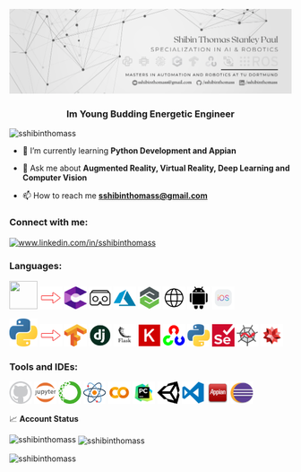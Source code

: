 ![Logo](https://raw.githubusercontent.com/sshibinthomass/sshibinthomass/main/Shibin.png)
 
<h3 align="center">Im Young Budding Energetic Engineer</h3>

<p align="left"> <img src="https://komarev.com/ghpvc/?username=sshibinthomass&label=Profile%20views&color=0e75b6&style=flat" alt="sshibinthomass" /> </p>

- 🌱 I’m currently learning **Python Development and Appian**

- 💬 Ask me about **Augmented Reality, Virtual Reality, Deep Learning and Computer Vision**

- 📫 How to reach me **sshibinthomass@gmail.com**

<h3 align="left">Connect with me:</h3>
<p align="left">
<a href="www.linkedin.com/in/sshibinthomass" target="blank"><img align="center" src="https://cdn.jsdelivr.net/npm/simple-icons@3.0.1/icons/linkedin.svg" alt="www.linkedin.com/in/sshibinthomass" height="30" width="40" /></a>
</p>


<h3 align="left">Languages:</h3>
<p align="left"> 
<a href="#"><img src="https://img.icons8.com/ios-filled/100/000000/unity.png" width="50" height="50"/></a>
<a href="#"><img src="https://github.com/sshibinthomass/sshibinthomass/blob/main/Icons/Arrow.png" width="40" height="40"/></a>
<a href="#"><img src="https://github.com/sshibinthomass/sshibinthomass/blob/main/Icons/google-arcore.svg" width="40" height="40"/></a>
<a href="#"><img src="https://github.com/sshibinthomass/sshibinthomass/blob/main/Icons/Google VR-icon.png" width="40" height="40"/></a>
<a href="#"><img src="https://github.com/sshibinthomass/sshibinthomass/blob/main/Icons/azure.png" width="40" height="40"></a>
<a href="#"><img src="https://github.com/sshibinthomass/sshibinthomass/blob/main/Icons/vuforia.png" width="40" height="40"></a>
<a href="#"><img src="https://github.com/sshibinthomass/sshibinthomass/blob/main/Icons/web.png" width="40" height="40"></a>
<a href="#"><img src="https://github.com/sshibinthomass/sshibinthomass/blob/main/Icons/android(500x500).png" width="40" height="40"></a>
<a href="#"><img src="https://github.com/sshibinthomass/sshibinthomass/blob/main/Icons/ios(480x480).png" width="40" height="40"></a>
</p>

<p align="left"> 
<a href="#"><img src="https://github.com/sshibinthomass/sshibinthomass/blob/main/Icons/python(514x512)-5.12(100.38x100).png" width="50" height="50"></a>
<a href="#"><img src="https://github.com/sshibinthomass/sshibinthomass/blob/main/Icons/Arrow.png" width="40" height="40"/></a>
<a href="#"><img src="https://github.com/sshibinthomass/sshibinthomass/blob/main/Icons/python/Tensorflow.png" width="40" height="40"/></a>
<a href="#"><img src="https://github.com/sshibinthomass/sshibinthomass/blob/main/Icons/python/django.jpg" width="40" height="40"/></a>
<a href="#"><img src="https://github.com/sshibinthomass/sshibinthomass/blob/main/Icons/python/flask.png" width="40" height="40"/></a>
<a href="#"><img src="https://github.com/sshibinthomass/sshibinthomass/blob/main/Icons/python/keras.png" width="40" height="40"/></a>
<a href="#"><img src="https://github.com/sshibinthomass/sshibinthomass/blob/main/Icons/python/opencv.png" width="40" height="40"/></a>
<a href="#"><img src="https://github.com/sshibinthomass/sshibinthomass/blob/main/Icons/python/python.png" width="40" height="40"/></a>
<a href="#"><img src="https://github.com/sshibinthomass/sshibinthomass/blob/main/Icons/python/selenium.png" width="40" height="40"/></a>
<a href="#"><img src="https://github.com/sshibinthomass/sshibinthomass/blob/main/Icons/python/spyder.png" width="40" height="40"/></a>
<a href="#"><img src="https://github.com/sshibinthomass/sshibinthomass/blob/main/Icons/python/wolfram-alpha.webp" width="40" height="40"/></a>
</p>

<h3 align="left">Tools and IDEs:</h3>
<p align="left"> 
<a href="#"><img src="https://github.com/sshibinthomass/sshibinthomass/blob/main/Icons/Tools/github.webp" width="40" height="40"/></a>
<a href="#"><img src="https://github.com/sshibinthomass/sshibinthomass/blob/main/Icons/Tools/jupyter.png" width="40" height="40"/></a>
<a href="#"><img src="https://github.com/sshibinthomass/sshibinthomass/blob/main/Icons/Tools/anaconda.png" width="40" height="40"/></a>
<a href="#"><img src="https://github.com/sshibinthomass/sshibinthomass/blob/main/Icons/Tools/atom.png" width="40" height="40"/></a>
<a href="#"><img src="https://github.com/sshibinthomass/sshibinthomass/blob/main/Icons/Tools/colab.png" width="40" height="40"/></a>
<a href="#"><img src="https://github.com/sshibinthomass/sshibinthomass/blob/main/Icons/Tools/pycharm.png" width="40" height="40"/></a>
<a href="#"><img src="https://github.com/sshibinthomass/sshibinthomass/blob/main/Icons/Tools/unity.webp" width="40" height="40"/></a>
<a href="#"><img src="https://github.com/sshibinthomass/sshibinthomass/blob/main/Icons/Tools/vscode.png" width="40" height="40"/></a>
<a href="#"><img src="https://github.com/sshibinthomass/sshibinthomass/blob/main/Icons/Tools/Appian.png" width="40" height="40"/></a>
<a href="#"><img src="https://github.com/sshibinthomass/sshibinthomass/blob/main/Icons/Tools/eclipse.png" width="40" height="40"/></a>
</p>

📈 **Account Status**
<p><img align="left" src="https://github-readme-stats.vercel.app/api/top-langs?username=sshibinthomass&show_icons=true&theme=dracula&locale=en&layout=compact" alt="sshibinthomass" /></p>
<p>&nbsp;<img align="center" src="https://github-readme-stats.vercel.app/api?username=sshibinthomass&show_icons=true&theme=tokyonight&locale=en" alt="sshibinthomass" /></p>

<p><img align="center" src="https://github-readme-streak-stats.herokuapp.com/?user=sshibinthomass&theme=dark" alt="sshibinthomass" /></p>
